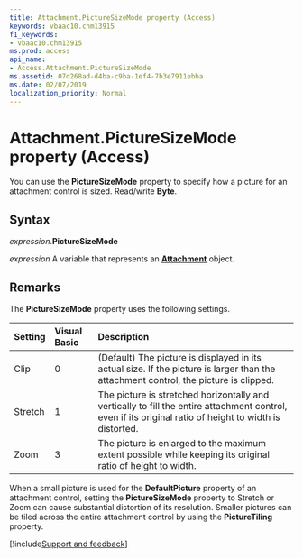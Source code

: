 ```yaml
---
title: Attachment.PictureSizeMode property (Access)
keywords: vbaac10.chm13915
f1_keywords:
- vbaac10.chm13915
ms.prod: access
api_name:
- Access.Attachment.PictureSizeMode
ms.assetid: 07d268ad-d4ba-c9ba-1ef4-7b3e7911ebba
ms.date: 02/07/2019
localization_priority: Normal
---
```



# Attachment.PictureSizeMode property (Access)

You can use the **PictureSizeMode** property to specify how a picture for an attachment control is sized. Read/write **Byte**.


## Syntax

_expression_.**PictureSizeMode**

_expression_ A variable that represents an **[Attachment](Access.Attachment.md)** object.


## Remarks

The **PictureSizeMode** property uses the following settings.

|Setting|Visual Basic|Description|
|:-----|:-----|:-----|
|Clip|0|(Default) The picture is displayed in its actual size. If the picture is larger than the attachment control, the picture is clipped.|
|Stretch|1|The picture is stretched horizontally and vertically to fill the entire attachment control, even if its original ratio of height to width is distorted.|
|Zoom|3|The picture is enlarged to the maximum extent possible while keeping its original ratio of height to width.|

When a small picture is used for the **DefaultPicture** property of an attachment control, setting the **PictureSizeMode** property to Stretch or Zoom can cause substantial distortion of its resolution. Smaller pictures can be tiled across the entire attachment control by using the **PictureTiling** property.




[!include[Support and feedback](~/includes/feedback-boilerplate.md)]